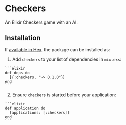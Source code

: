 # Checkers

An Elixir Checkers game with an AI.

## Installation

If [available in Hex](https://hex.pm/docs/publish), the package can be installed as:

  1. Add `checkers` to your list of dependencies in `mix.exs`:

    ```elixir
    def deps do
      [{:checkers, "~> 0.1.0"}]
    end
    ```

  2. Ensure `checkers` is started before your application:

    ```elixir
    def application do
      [applications: [:checkers]]
    end
    ```

